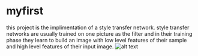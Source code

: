# myfirst
this project is the implimentation of a style transfer network. style transfer networks are usually trained on one picture as the filter and in their training phase they learn to build an image with low level features of their sample and high level features of their input image.
![alt text](https://github.com/[hoomanmisaghi]/[myfirst]/blob/[master]/jolie-slider.jpg?raw=true)
